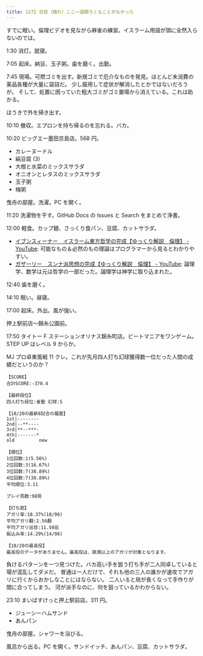 ```yaml
---
title: 1272 日目（晴れ）ここ一週間ろくなことがなかった
---
```


すでに眠い。倫理ビデオを見ながら麻雀の練習。イスラーム用語が頭に全然入らないのでは。

1:30 消灯。就寝。

7:05 起床。納豆、玉子粥。歯を磨く。出勤。

7:45 現場。可燃ゴミを出す。新規ゴミで厄介なものを発見。ほとんど未消費の薬品各種が大量に袋詰だ。
少し服用して症状が解消したとかではないだろうが。
そして、処置に困っていた粗大ゴミがゴミ置場から消えている。これは助かる。

ほうきで外を掃き出す。

10:10 撤収。エプロンを持ち帰るのを忘れる。バカ。

10:20 ビッグエー墨田京島店。568 円。

* カレーヌードル
* 絹豆腐 (3)
* 大根と水菜のミックスサラダ
* オニオンとレタスのミックスサラダ
* 玉子粥
* 梅粥

曳舟の部屋。洗濯。PC を開く。

11:20 洗濯物を干す。GitHub Docs の Issues と Search をまとめて浄書。

12:00 軽食。カップ麺、さっくり食パン、豆腐、カットサラダ。

* [イブンスィーナー　イスラーム東方哲学の完成【ゆっくり解説　倫理】 - YouTube](https://www.youtube.com/watch?v=wqCe6uCKTSs):
  可能なもの＆必然のもの理論はプログラマーから見るとわかりやすい。
* [ガザーリー　スンナ派思想の完成【ゆっくり解説　倫理】 - YouTube](https://www.youtube.com/watch?v=nzxYAhH0LaA):
  論理学、数学は元は哲学の一部だった。論理学は神学に取り込まれた。

12:40 歯を磨く。

14:10 眠い。昼寝。

17:00 起床。外出。風が強い。

押上駅前店～錦糸公園前。

17:50 タイトー F ステーションオリナス錦糸町店。ビートマニアをワンゲーム。STEP UP はレベル 9 からか。

MJ プロ卓東風戦 11 クレ。これが先月四人打ち幻球獲得数一位だった人間の成績だというのか？

```text
【SCORE】
合計SCORE:-370.4

【最終段位】
四人打ち段位:雀聖 幻球:5

【10/20の最新8試合の履歴】
1st|--------
2nd|--**----
3rd|**--***-
4th|-------*
old         new

【順位】
1位回数:1(5.56%)
2位回数:3(16.67%)
3位回数:7(38.89%)
4位回数:7(38.89%)
平均順位:3.11

プレイ局数:98局

【打ち筋】
アガリ率:18.37%(18/98)
平均アガリ翻:2.56翻
平均アガリ巡目:11.50巡
振込み率:14.29%(14/98)

【10/20の最高役】
最高役のデータがありません。最高役は、跳満以上のアガリが対象となります。
```

負けるパターンを一つ見つけた。バカ高い手を狙う打ち手が二人同卓していると場が混乱してダメだ。
普通は一人だけで、それも他の三人の誰かが速攻でアガリに行くからおかしなことにはならない。
二人いると局が長くなって手作りが間に合ってしまう。
河が派手なのに、何を狙っているかわからない。

23:10 まいばすけっと押上駅前店。311 円。

* ジューシーハムサンド
* あんパン

曳舟の部屋。シャワーを浴びる。

風呂から出る。PC を開く。サンドイッチ、あんパン、豆腐、カットサラダ。

